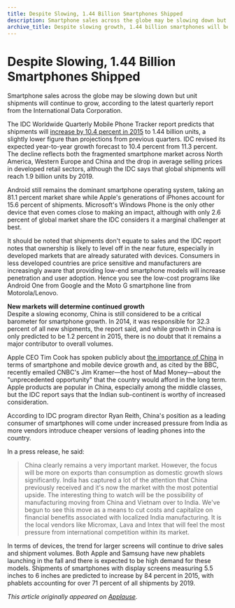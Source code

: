 ```yaml
---
title: Despite Slowing, 1.44 Billion Smartphones Shipped
description: Smartphone sales across the globe may be slowing down but unit shipments will continue to grow, according to the latest IDC quarterly report.
archive_title: Despite slowing growth, 1.44 billion smartphones will be shipped in 2015
---
```


# Despite Slowing, 1.44 Billion Smartphones Shipped

Smartphone sales across the globe may be slowing down but unit shipments will continue to grow, according to the latest quarterly report from the International Data Corporation.

The IDC Worldwide Quarterly Mobile Phone Tracker report predicts that shipments will [increase by 10.4 percent in 2015](http://www.idc.com/getdoc.jsp?containerId=prUS25860315) to 1.44 billion units, a slightly lower figure than projections from previous quarters. IDC revised its expected year-to-year growth forecast to 10.4 percent from 11.3 percent. The decline reflects both the fragmented smartphone market across North America, Western Europe and China and the drop in average selling prices in developed retail sectors, although the IDC says that global shipments will reach 1.9 billion units by 2019.

Android still remains the dominant smartphone operating system, taking an 81.1 percent market share while Apple's generations of iPhones account for 15.6 percent of shipments. Microsoft's Windows Phone is the only other device that even comes close to making an impact, although with only 2.6 percent of global market share the IDC considers it a marginal challenger at best.

It should be noted that shipments don't equate to sales and the IDC report notes that ownership is likely to level off in the near future, especially in developed markets that are already saturated with devices. Consumers in less developed countries are price sensitive and manufacturers are increasingly aware that providing low-end smartphone models will increase penetration and user adoption. Hence you see the low-cost programs like Android One from Google and the Moto G smartphone line from Motorola/Lenovo.

**New markets will determine continued growth**  
Despite a slowing economy, China is still considered to be a critical barometer for smartphone growth. In 2014, it was responsible for 32.3 percent of all new shipments, the report said, and while growth in China is only predicted to be 1.2 percent in 2015, there is no doubt that it remains a major contributor to overall volumes.

Apple CEO Tim Cook has spoken publicly about [the importance of China](http://www.bbc.com/news/technology-34051997) in terms of smartphone and mobile device growth and, as cited by the BBC, recently emailed CNBC's Jim Kramer—the host of Mad Money—about the "unprecedented opportunity" that the country would afford in the long term. Apple products are popular in China, especially among the middle classes, but the IDC report says that the Indian sub-continent is worthy of increased consideration.

According to IDC program director Ryan Reith, China's position as a leading consumer of smartphones will come under increased pressure from India as more vendors introduce cheaper versions of leading phones into the country.

In a press release, he said:

> China clearly remains a very important market. However, the focus will be more on exports than consumption as domestic growth slows significantly. India has captured a lot of the attention that China previously received and it's now the market with the most potential upside. The interesting thing to watch will be the possibility of manufacturing moving from China and Vietnam over to India. We've begun to see this move as a means to cut costs and capitalize on financial benefits associated with localized India manufacturing. It is the local vendors like Micromax, Lava and Intex that will feel the most pressure from international competition within its market.

In terms of devices, the trend for larger screens will continue to drive sales and shipment volumes. Both Apple and Samsung have new phablets launching in the fall and there is expected to be high demand for these models. Shipments of smartphones with display screens measuring 5.5 inches to 6 inches are predicted to increase by 84 percent in 2015, with phablets accounting for over 71 percent of all shipments by 2019.

_This article originally appeared on [Applause](http://go.applause.com/Syrinx.html)._
